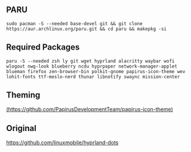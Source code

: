 ## PARU
```
sudo pacman -S --needed base-devel git && git clone https://aur.archlinux.org/paru.git && cd paru && makepkg -si
```
## Required Packages
```
paru -S --needed zsh ly git wget hyprland alacritty waybar wofi wlogout nwg-look blueberry ncdu hyprpaper network-manager-applet blueman firefox zen-browser-bin polkit-gnome papirus-icon-theme wev lohit-fonts ttf-meslo-nerd thunar libnotify swaync mission-center
```
## Theming
[(https://github.com/PapirusDevelopmentTeam/papirus-icon-theme)](https://github.com/PapirusDevelopmentTeam/papirus-icon-theme)


## Original
https://github.com/linuxmobile/hyprland-dots
